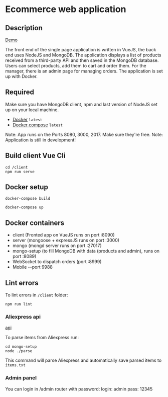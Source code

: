 # Ecommerce web application

## Description

[Demo](https://github.com/meticulousfan/vuejs-ecommerce-shop)

The front end of the single page application is written in VueJS, the back end uses NodeJS and MongoDB. The application displays a list of products received from a third-party API and then saved in the MongoDB database. Users can select products, add them to cart and order them. For the manager, there is an admin page for managing orders.
The application is set up with Docker.

## Required

Make sure you have MongoDB client, npm and last version of NodeJS set up on your local machine.

- [Docker](https://docs.docker.com/install/) `latest`
- [Docker compose](https://docs.docker.com/compose/install/) `latest`

Note: App runs on the Ports 8080, 3000, 2017. Make sure they're free.
Note: Application is still in development!

## Build client Vue Cli

```
cd /client
npm run serve
```

## Docker setup

```
docker-compose build
```

```
docker-compose up
```

## Docker containers

- client (Fronted app on VueJS runs on port :8090)
- server (mongoose + expressJS runs on port :3000)
- mongo (mongd server runs on port :27017)
- mongo-setup (to fill MongoDB with data (products and admin), runs on port :8089)
- WebSocket to dispatch orders (port :8999)
- Mobile --port 9988

## Lint errors

To lint errors in `/client` folder:

`npm run lint`

### Aliexpress api

[api](https://rapidapi.com/?utm_campaign=Quora&utm_medium=link_Marketplace&utm_source=Quora)

To parse items from Aliexpress run:

```
cd mongo-setup
node ./parse

```

This command will parse Aliexpress and automatically save parsed items to `items.txt`

### Admin panel

You can login in /admin router with password:
login: admin
pass: 12345
